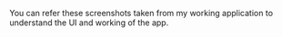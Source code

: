 You can refer these screenshots taken from my working application to understand the UI and working of the app.
